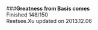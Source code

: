 ###__Greatness from Basis comes__    
Finished 148/150       
Reetsee.Xu updated on 2013.12.06     
